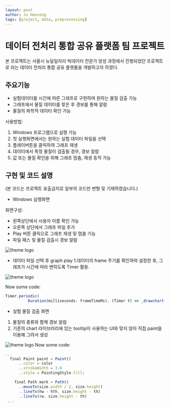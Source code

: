 ```yaml
---
layout: post
author: Ju Heesong
tags: [project, data, preprocessing]
---
```



# 데이터 전처리 통합 공유 플랫폼 팀 프로젝트


본 프로젝트는 서울시 뉴딜일자리 빅데이터 전문가 양성 과정에서 진행되었던 프로젝트로 <Day Share> 라는 데이터 전처리 통합 공유 플랫폼을 개발하고자 하였다.

## 주요기능

- 실험데이터를 시간에 따른 그래프로 구현하여 원하는 물질 검출 가능
- 그래프에서 물질 데이터를 찾은 후 경보를 통해 알람
- 물질의 화학적 데이터 확인 가능

사용방법:

1. Windows 프로그램으로 실행 가능
2. 첫 실행화면에서는 원하는 실험 데이터 파일을 선택
3. 플레이버튼을 클릭하여 그래프 재생
4. 데이터에서 특정 물질이 검출될 경우, 경보 알람
5. 값 또는 물질 확인을 위해 그래프 멈춤, 재생 동작 가능

## 구현 및 코드 설명
(본 코드는 프로젝트 유출금지로 일부의 코드만 변형 및 기재하였습니다.)

- Windows 실행화면

화면구성:
- 왼쪽상단에서 사용자 이름 확인 가능
- 오른쪽 상단에서 그래프 파일 추가
- Play 버튼 클릭으로 그래프 재생 및 멈춤 기능
- 파일 패스 및 물질 검출시 경보 알람

![theme logo](http://ju-ffi.github.io/assets/images/favicon/p2실행화면.png)

- 데이터 파일 선택 후 graph play
1.데이터의 frame 주기를 확인하여 설정한 후, 그래프가 시간에 따라 변하도록 Timer 활용.

![theme logo](http://ju-ffi.github.io/assets/images/favicon/p2graphplay.png)

Now some code:

```javascript
Timer.periodic(
          Duration(milliseconds: frameTimeMs), (Timer t) => _drawchart());
```

- 실험 물질 검출 화면
1. 물질의 종류와 함께 경보 알람
2. 기존의 chart 라이브러리에 있는 tooltip이 사용하는 UI와 맞지 않아 직접 paint을 이용해 그려서 생성

![theme logo](http://ju-ffi.github.io/assets/images/favicon/p2peak.png)
Now some code:

```javascript
...
  final Paint paint = Paint()
      ..color = color
      ..strokeWidth = 3.0
      ..style = PaintingStyle.fill;

    final Path mark = Path()
      ..moveTo(size.width / 2, size.height)
      ..lineTo(hw - hth, size.height - th)
      ..lineTo(rw, size.height - th)
 ...
```
